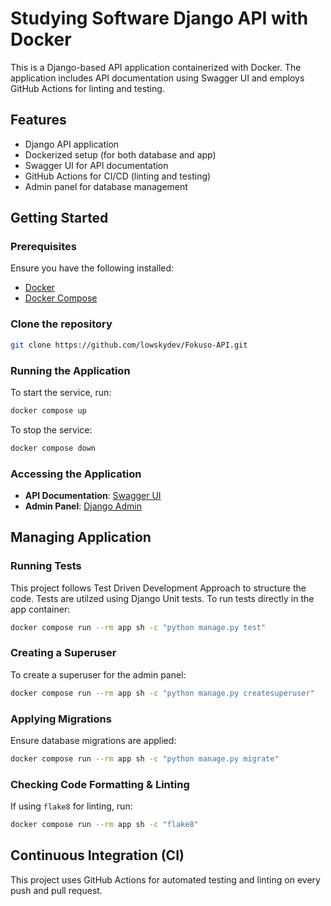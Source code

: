 # Studying Software Django API with Docker

This is a Django-based API application containerized with Docker. The application includes API documentation using Swagger UI and employs GitHub Actions for linting and testing.

## Features

- Django API application
- Dockerized setup (for both database and app)
- Swagger UI for API documentation
- GitHub Actions for CI/CD (linting and testing)
- Admin panel for database management

## Getting Started

### Prerequisites

Ensure you have the following installed:
- [Docker](https://www.docker.com/get-started)
- [Docker Compose](https://docs.docker.com/compose/install/)

### Clone the repository

```bash
git clone https://github.com/lowskydev/Fokuso-API.git
```

### Running the Application

To start the service, run:

```sh
docker compose up
```

To stop the service:

```sh
docker compose down
```

### Accessing the Application

- **API Documentation**: [Swagger UI](http://127.0.0.1:8000/api/docs)
- **Admin Panel**: [Django Admin](http://127.0.0.1:8000/admin)

## Managing Application

### Running Tests

This project follows Test Driven Development Approach to structure the code. Tests are utilzed using Django Unit tests. To run tests directly in the app container:

```sh
docker compose run --rm app sh -c "python manage.py test"
```

### Creating a Superuser

To create a superuser for the admin panel:

```sh
docker compose run --rm app sh -c "python manage.py createsuperuser"
```

### Applying Migrations

Ensure database migrations are applied:

```sh
docker compose run --rm app sh -c "python manage.py migrate"
```

### Checking Code Formatting & Linting

If using `flake8` for linting, run:

```sh
docker compose run --rm app sh -c "flake8"
```

## Continuous Integration (CI)

This project uses GitHub Actions for automated testing and linting on every push and pull request.
